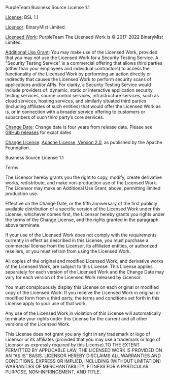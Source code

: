 PurpleTeam Business Source License 1.1

<u>License</u>: BSL 1.1

<u>Licensor</u>: BinaryMist Limited.

<u>Licensed Work</u>: PurpleTeam The Licensed Work is © 2017-2022 BinaryMist Limited.

<u>Additional Use Grant</u>: You may make use of the Licensed Work,
provided that you may not use the Licensed Work for a Security Testing
Service. A "Security Testing Service" is a commercial offering that
allows third parties (other than your employees and
individual contractors) to access the functionality of the Licensed Work
by performing an action directly or indirectly that causes the Licensed Work to perform security scans of applications and/or APIs.
For clarity, a Security Testing Service would include providers of:
dynamic, static or interactive application security testing services,
source control services, infrastructure services, such as cloud services, hosting services, and similarly
situated third parties (including affiliates of such entities) that
would offer the Licensed Work as is, or in connection with a broader service
offering to customers or subscribers of such third party’s core
services.

<u>Change Date</u>: Change date is four years from release date. Please see [GitHub releases](https://github.com/purpleteam-labs/purpleteam/releases/) for exact dates

<u>Change License</u>: [Apache License, Version 2.0](https://www.apache.org/licenses/LICENSE-2.0), as published by the Apache Foundation.

Business Source License 1.1

Terms

The Licensor hereby grants you the right to copy, modify, create
derivative works, redistribute, and make non-production use of the
Licensed Work. The Licensor may make an Additional Use Grant, above,
permitting limited production use.

Effective on the Change Date, or the fifth anniversary of the first
publicly available distribution of a specific version of the Licensed
Work under this License, whichever comes first, the Licensor hereby
grants you rights under the terms of the Change License, and the rights
granted in the paragraph above terminate.

If your use of the Licensed Work does not comply with the requirements
currently in effect as described in this License, you must purchase a
commercial license from the Licensor, its affiliated entities, or
authorized resellers, or you must refrain from using the Licensed Work.

All copies of the original and modified Licensed Work, and derivative
works of the Licensed Work, are subject to this License. This License
applies separately for each version of the Licensed Work and the Change
Date may vary for each version of the Licensed Work released by
Licensor.

You must conspicuously display this License on each original or modified
copy of the Licensed Work. If you receive the Licensed Work in original
or modified form from a third party, the terms and conditions set forth
in this License apply to your use of that work.

Any use of the Licensed Work in violation of this License will
automatically terminate your rights under this License for the current
and all other versions of the Licensed Work.

This License does not grant you any right in any trademark or logo of
Licensor or its affiliates (provided that you may use a trademark or
logo of Licensor as expressly required by this License).TO THE EXTENT
PERMITTED BY APPLICABLE LAW, THE LICENSED WORK IS PROVIDED ON AN “AS IS”
BASIS. LICENSOR HEREBY DISCLAIMS ALL WARRANTIES AND CONDITIONS, EXPRESS
OR IMPLIED, INCLUDING (WITHOUT LIMITATION) WARRANTIES OF
MERCHANTABILITY, FITNESS FOR A PARTICULAR PURPOSE, NON-INFRINGEMENT, AND
TITLE.